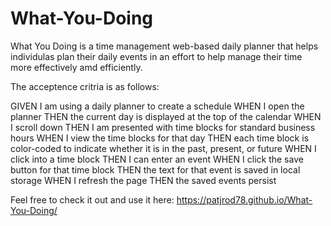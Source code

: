 # What-You-Doing

What You Doing is a time management web-based daily planner that helps individulas plan their daily events in an effort 
to help manage their time more effectively amd efficiently.

The acceptence critria is as follows:

GIVEN I am using a daily planner to create a schedule
WHEN I open the planner
THEN the current day is displayed at the top of the calendar
WHEN I scroll down
THEN I am presented with time blocks for standard business hours
WHEN I view the time blocks for that day
THEN each time block is color-coded to indicate whether it is in the past, present, or future
WHEN I click into a time block
THEN I can enter an event
WHEN I click the save button for that time block
THEN the text for that event is saved in local storage
WHEN I refresh the page
THEN the saved events persist

Feel free to check it out and use it here:
https://patjrod78.github.io/What-You-Doing/
